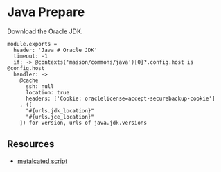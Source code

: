 
# Java Prepare

Download the Oracle JDK.

    module.exports =
      header: 'Java # Oracle JDK'
      timeout: -1
      if: -> @contexts('masson/commons/java')[0]?.config.host is @config.host
      handler: ->
        @cache
          ssh: null
          location: true
          headers: ['Cookie: oraclelicense=accept-securebackup-cookie']
        , ([
          "#{urls.jdk_location}"
          "#{urls.jce_location}"
        ]) for version, urls of java.jdk.versions

## Resources

*   [metalcated script](https://github.com/metalcated/Scripts/blob/master/install_java.sh)
